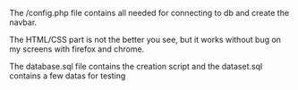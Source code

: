 The /config.php file contains all needed for connecting to db and create the navbar.

The HTML/CSS part is not the better you see, but it works without bug on my screens with firefox and chrome.

The database.sql file contains the creation script and the dataset.sql contains a few datas for testing